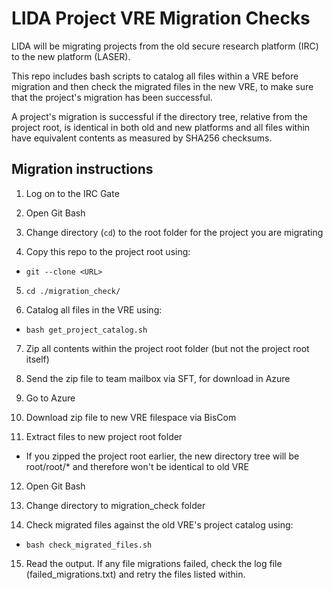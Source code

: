 # LIDA Project VRE Migration Checks

LIDA will be migrating projects from the old secure research platform (IRC) to the new platform (LASER).

This repo includes bash scripts to catalog all files within a VRE before migration and then check the migrated files in the new VRE, to make sure that the project's migration has been successful.

A project's migration is successful if the directory tree, relative from the project root, is identical in both old and new platforms and all files within have equivalent contents as measured by SHA256 checksums.

## Migration instructions

1. Log on to the IRC Gate

2. Open Git Bash

3. Change directory (`cd`) to the root folder for the project you are migrating

4. Copy this repo to the project root using:
- `git --clone <URL>`

5. `cd ./migration_check/`

6. Catalog all files in the VRE using:
- `bash get_project_catalog.sh`

7. Zip all contents within the project root folder (but not the project root itself)

8. Send the zip file to team mailbox via SFT, for download in Azure

9. Go to Azure

10. Download zip file to new VRE filespace via BisCom

11. Extract files to new project root folder
- If you zipped the project root earlier, the new directory tree will be root/root/* and therefore won't be identical to old VRE

12. Open Git Bash

13. Change directory to migration_check folder

14. Check migrated files against the old VRE's project catalog using:
- `bash check_migrated_files.sh`

15. Read the output. If any file migrations failed, check the log file (failed_migrations.txt) and retry the files listed within.
